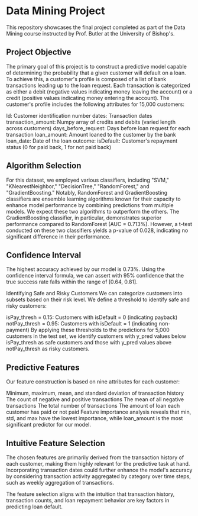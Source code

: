 # Data Mining Project
This repository showcases the final project completed as part of the Data Mining course instructed by Prof. Butler at the University of Bishop's.

## Project Objective
The primary goal of this project is to construct a predictive model capable of determining the probability that a given customer will default on a loan. To achieve this, a customer's profile is composed of a list of bank transactions leading up to the loan request. Each transaction is categorized as either a debit (negative values indicating money leaving the account) or a credit (positive values indicating money entering the account). The customer's profile includes the following attributes for 15,000 customers:

Id: Customer identification number
dates: Transaction dates
transaction_amount: Numpy array of credits and debits (varied length across customers)
days_before_request: Days before loan request for each transaction
loan_amount: Amount loaned to the customer by the bank
loan_date: Date of the loan
outcome: isDefault: Customer's repayment status (0 for paid back, 1 for not paid back)

## Algorithm Selection
For this dataset, we employed various classifiers, including "SVM," "KNearestNeighbor," "DecisionTree," "RandomForest," and "GradientBoosting." Notably, RandomForest and GradientBoosting classifiers are ensemble learning algorithms known for their capacity to enhance model performance by combining predictions from multiple models. We expect these two algorithms to outperform the others. The GradientBoosting classifier, in particular, demonstrates superior performance compared to RandomForest (AUC = 0.713%). However, a t-test conducted on these two classifiers yields a p-value of 0.028, indicating no significant difference in their performance.

## Confidence Interval
The highest accuracy achieved by our model is 0.73%. Using the confidence interval formula, we can assert with 95% confidence that the true success rate falls within the range of [0.64, 0.81].

Identifying Safe and Risky Customers
We can categorize customers into subsets based on their risk level. We define a threshold to identify safe and risky customers:

isPay_thresh = 0.15: Customers with isDefault = 0 (indicating payback)
notPay_thresh = 0.95: Customers with isDefault = 1 (indicating non-payment)
By applying these thresholds to the predictions for 5,000 customers in the test set, we identify customers with y_pred values below isPay_thresh as safe customers and those with y_pred values above notPay_thresh as risky customers.

## Predictive Features
Our feature construction is based on nine attributes for each customer:

Minimum, maximum, mean, and standard deviation of transaction history
The count of negative and positive transactions
The mean of all negative transactions
The total number of transactions
The amount of loan each customer has paid or not paid
Feature importance analysis reveals that min, std, and max have the lowest importance, while loan_amount is the most significant predictor for our model.

## Intuitive Feature Selection
The chosen features are primarily derived from the transaction history of each customer, making them highly relevant for the predictive task at hand. Incorporating transaction dates could further enhance the model's accuracy by considering transaction activity aggregated by category over time steps, such as weekly aggregation of transactions.

The feature selection aligns with the intuition that transaction history, transaction counts, and loan repayment behavior are key factors in predicting loan default.
